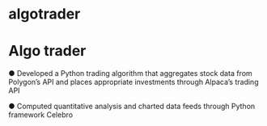 # algotrader
# Algo trader
● Developed a Python trading algorithm that aggregates stock data from Polygon’s API and places
appropriate investments through Alpaca’s trading API

● Computed quantitative analysis and charted data feeds through Python framework Celebro
